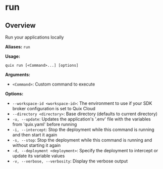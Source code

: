# run

## Overview

Run your applications locally

**Aliases:** `run`

**Usage:**

```
quix run [<Command>...] [options]
```

**Arguments:**

- `<Command>`: Custom command to execute

**Options:**

- `--workspace-id <workspace-id>`: The environment to use if your SDK broker configuration is set to Quix Cloud
- `--directory <directory>`: Base directory (defaults to current directory)
- `-u, --update`: Updates the application's '.env' file with the variables from 'quix.yaml' before running
- `-i, --intercept`: Stop the deployment while this command is running and then start it again
- `-s, --stop`: Stop the deployment while this command is running and without starting it again
- `-d, --deployment <deployment>`: Specify the deployment to intercept or update its variable values
- `-v, --verbose, --verbosity`: Display the verbose output

